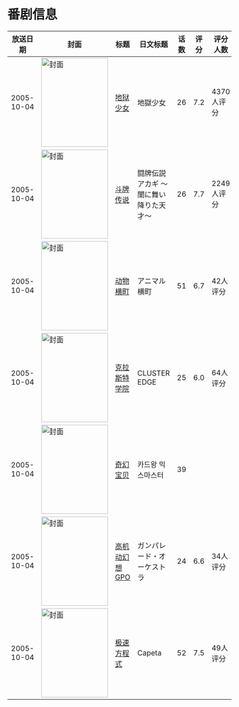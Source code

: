 # 番剧信息

|放送日期|封面|标题|日文标题|话数|评分|评分人数|
|---|---|---|---|---|---|---|
|2005-10-04|<img src="//lain.bgm.tv/pic/cover/c/f4/57/1260_8HbNR.jpg" alt="封面" style="width:150px;height:200px;object-fit:cover;">|[地狱少女](https://bangumi.tv/subject/1260)|地獄少女|26|7.2|4370人评分|
|2005-10-04|<img src="//lain.bgm.tv/pic/cover/c/2e/ac/2059_zqhRa.jpg" alt="封面" style="width:150px;height:200px;object-fit:cover;">|[斗牌传说](https://bangumi.tv/subject/2059)|闘牌伝説アカギ 〜闇に舞い降りた天才〜|26|7.7|2249人评分|
|2005-10-04|<img src="//lain.bgm.tv/pic/cover/c/ac/45/10181_PgGqu.jpg" alt="封面" style="width:150px;height:200px;object-fit:cover;">|[动物横町](https://bangumi.tv/subject/10181)|アニマル横町|51|6.7|42人评分|
|2005-10-04|<img src="//lain.bgm.tv/pic/cover/c/e8/a0/18502_2Sjll.jpg" alt="封面" style="width:150px;height:200px;object-fit:cover;">|[克拉斯特学院](https://bangumi.tv/subject/18502)|CLUSTER EDGE|25|6.0|64人评分|
|2005-10-04|<img src="//lain.bgm.tv/pic/cover/c/1a/a5/24355_7UnL2.jpg" alt="封面" style="width:150px;height:200px;object-fit:cover;">|[奇幻宝贝](https://bangumi.tv/subject/24355)|카드왕 믹스마스터|39|||
|2005-10-04|<img src="//lain.bgm.tv/pic/cover/c/bf/30/30522_8nOe5.jpg" alt="封面" style="width:150px;height:200px;object-fit:cover;">|[高机动幻想GPO](https://bangumi.tv/subject/30522)|ガンパレード・オーケストラ|24|6.6|34人评分|
|2005-10-04|<img src="//lain.bgm.tv/pic/cover/c/e0/07/48030_xK2KM.jpg" alt="封面" style="width:150px;height:200px;object-fit:cover;">|[极速方程式](https://bangumi.tv/subject/48030)|Capeta|52|7.5|49人评分|
